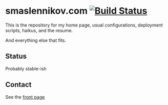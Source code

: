 # smaslennikov.com [![Build Status](https://travis-ci.org/smaslennikov/smaslennikov.github.io.svg?branch=master)](https://travis-ci.org/smaslennikov/smaslennikov.github.io)

This is the repository for my home page, usual configurations, deployment scripts, haikus, and the resume.

And everything else that fits.

## Status

Probably stable-ish

## Contact

See the [front page](https://smaslennikov.com)
